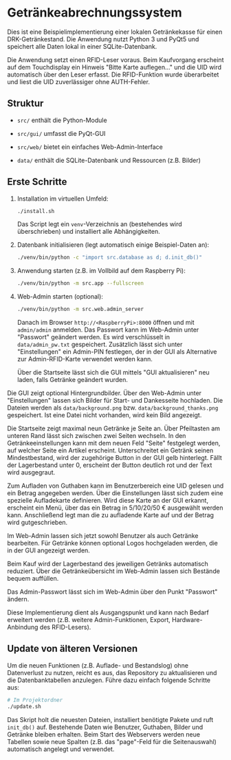# Getränkeabrechnungssystem

Dies ist eine Beispielimplementierung einer lokalen Getränkekasse für einen DRK-Getränkestand.
Die Anwendung nutzt Python 3 und PyQt5 und speichert alle Daten lokal in einer SQLite-Datenbank.

Die Anwendung setzt einen RFID-Leser voraus. Beim Kaufvorgang erscheint auf dem
Touchdisplay ein Hinweis "Bitte Karte auflegen…" und die UID wird automatisch
über den Leser erfasst. Die RFID-Funktion wurde überarbeitet und liest die UID
zuverlässiger ohne AUTH-Fehler.

## Struktur

- `src/` enthält die Python-Module
- `src/gui/` umfasst die PyQt-GUI

- `src/web/` bietet ein einfaches Web-Admin-Interface

- `data/` enthält die SQLite-Datenbank und Ressourcen (z.B. Bilder)

## Erste Schritte


1. Installation im virtuellen Umfeld:
   ```bash
   ./install.sh
   ```
   Das Script legt ein `venv`-Verzeichnis an (bestehendes wird überschrieben) und installiert alle Abhängigkeiten.
2. Datenbank initialisieren (legt automatisch einige Beispiel-Daten an):
   ```bash
   ./venv/bin/python -c "import src.database as d; d.init_db()"
   ```
3. Anwendung starten (z.B. im Vollbild auf dem Raspberry Pi):
   ```bash
   ./venv/bin/python -m src.app --fullscreen
   ```
4. Web-Admin starten (optional):
   ```bash
   ./venv/bin/python -m src.web.admin_server
   ```
   Danach im Browser `http://<RaspberryPi>:8000` öffnen und mit `admin/admin` anmelden.
   Das Passwort kann im Web-Admin unter "Passwort" geändert werden. Es wird
   verschlüsselt in `data/admin_pw.txt` gespeichert.
   Zusätzlich lässt sich unter "Einstellungen" ein Admin-PIN festlegen, der in
   der GUI als Alternative zur Admin-RFID-Karte verwendet werden kann.

   Über die Startseite lässt sich die GUI mittels "GUI aktualisieren" neu laden, falls Getränke geändert wurden.

Die GUI zeigt optional Hintergrundbilder. Über den Web-Admin unter "Einstellungen" lassen sich Bilder für Start- und Dankesseite hochladen. Die Dateien werden als `data/background.png` bzw. `data/background_thanks.png` gespeichert. Ist eine Datei nicht vorhanden, wird kein Bild angezeigt.

Die Startseite zeigt maximal neun Getränke je Seite an. Über Pfeiltasten am unteren Rand lässt sich zwischen zwei Seiten wechseln. In den Getränkeeinstellungen kann mit dem neuen Feld "Seite" festgelegt werden, auf welcher Seite ein Artikel erscheint. Unterschreitet ein Getränk seinen Mindestbestand, wird der zugehörige Button in der GUI gelb hinterlegt. Fällt der Lagerbestand unter 0, erscheint der Button deutlich rot und der Text wird ausgegraut.

Zum Aufladen von Guthaben kann im Benutzerbereich eine UID gelesen und ein Betrag angegeben werden.
Über die Einstellungen lässt sich zudem eine spezielle Aufladekarte definieren.
Wird diese Karte an der GUI erkannt, erscheint ein Menü, über das ein Betrag
in 5/10/20/50&nbsp;€ ausgewählt werden kann. Anschließend legt man die zu
aufladende Karte auf und der Betrag wird gutgeschrieben.

Im Web-Admin lassen sich jetzt sowohl Benutzer als auch Getränke bearbeiten. Für Getränke können optional Logos hochgeladen werden, die in der GUI angezeigt werden.

Beim Kauf wird der Lagerbestand des jeweiligen Getränks automatisch reduziert. Über die Getränkeübersicht im Web-Admin lassen sich Bestände bequem auffüllen.

Das Admin-Passwort lässt sich im Web-Admin über den Punkt "Passwort" ändern.


Diese Implementierung dient als Ausgangspunkt und kann nach Bedarf erweitert werden (z.B. weitere Admin-Funktionen, Export, Hardware-Anbindung des RFID-Lesers).

## Update von älteren Versionen

Um die neuen Funktionen (z.B. Auflade- und Bestandslog) ohne Datenverlust zu nutzen,
reicht es aus, das Repository zu aktualisieren und die Datenbanktabellen anzulegen.
Führe dazu einfach folgende Schritte aus:

```bash
# Im Projektordner
./update.sh
```

Das Skript holt die neuesten Dateien, installiert benötigte Pakete und ruft
`init_db()` auf. Bestehende Daten wie Benutzer, Guthaben, Bilder und Getränke
bleiben erhalten. Beim Start des Webservers werden neue Tabellen sowie neue
Spalten (z.B. das "page"-Feld für die Seitenauswahl) automatisch angelegt
und verwendet.
